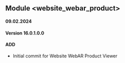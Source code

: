 ## Module <website_webar_product>

#### 09.02.2024
#### Version 16.0.1.0.0
#### ADD
- Initial commit for Website WebAR Product Viewer
